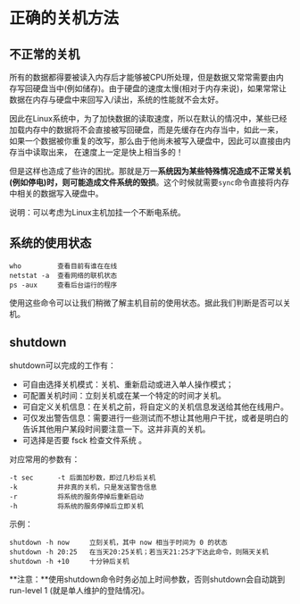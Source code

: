 # 正确的关机方法
## 不正常的关机
所有的数据都得要被读入内存后才能够被CPU所处理，但是数据又常常需要由内存写回硬盘当中(例如储存)。由于硬盘的速度太慢(相对于内存来说)，如果常常让数据在内存与硬盘中来回写入/读出，系统的性能就不会太好。

因此在Linux系统中，为了加快数据的读取速度，所以在默认的情况中，某些已经加载内存中的数据将不会直接被写回硬盘，而是先缓存在内存当中，如此一来， 如果一个数据被你重复的改写，那么由于他尚未被写入硬盘中，因此可以直接由内存当中读取出来， 在速度上一定是快上相当多的！

但是这样也造成了些许的困扰。那就是万一**系统因为某些特殊情况造成不正常关机 (例如停电)时，则可能造成文件系统的毁损**。这个时候就需要```sync```命令直接将内存中相关的数据写入硬盘中。

说明：可以考虑为Linux主机加挂一个不断电系统。

## 系统的使用状态
    who         查看目前有谁在在线
    netstat -a  查看网络的联机状态
    ps -aux     查看后台运行的程序

使用这些命令可以让我们稍微了解主机目前的使用状态。据此我们判断是否可以关机。

## shutdown
shutdown可以完成的工作有：
* 可自由选择关机模式：关机、重新启动或进入单人操作模式；
* 可配置关机时间：立刻关机或在某一个特定的时间才关机。
* 可自定义关机信息：在关机之前，将自定义的关机信息发送给其他在线用户。
* 可仅发出警告信息：需要进行一些测试而不想让其他用户干扰，或者是明白的告诉其他用户某段时间要注意一下。这并非真的关机。
* 可选择是否要 fsck 检查文件系统 。

对应常用的参数有：

    -t sec      -t 后面加秒数，即过几秒后关机
    -k          并非真的关机，只是发送警告信息
    -r          将系统的服务停掉后重新启动
    -h          将系统的服务停掉后立即关机

示例：

    shutdown -h now     立刻关机，其中 now 相当于时间为 0 的状态
    shutdown -h 20:25   在当天20:25关机；若当天21:25才下达此命令，则隔天关机
    shutdown -h +10     十分钟后关机 
**注意：**使用shutdown命令时务必加上时间参数，否则shutdown会自动跳到 run-level 1 (就是单人维护的登陆情况)。
